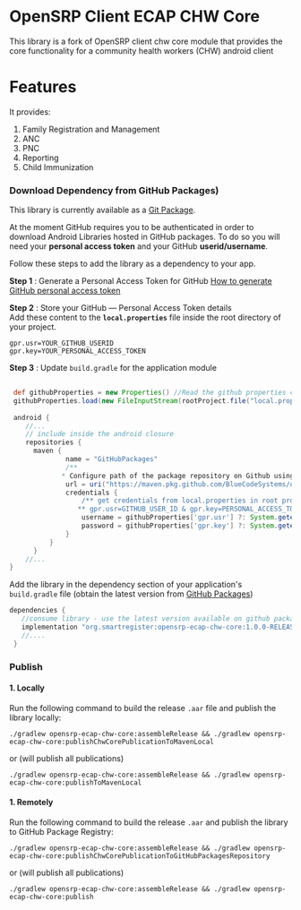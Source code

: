 # OpenSRP Client ECAP CHW Core

This library is a fork of OpenSRP client chw core module that provides the core functionality for a  community health workers (CHW) android client

# Features

It provides:

1. Family Registration and Management
2. ANC
3. PNC
4. Reporting
5. Child Immunization


### Download Dependency from GitHub Packages)

This library is currently available as a [Git Package](https://github.com/BlueCodeSystems/opensrp-client-ecap-chw-core/packages).

At the moment GitHub requires you to be authenticated in order to download Android Libraries hosted in GitHub packages.   To do so you will need your **personal access token** and your GitHub **userid/username**.

Follow these steps to add the library as a dependency to your app.

**Step 1** : Generate a Personal Access Token for GitHub [How to generate GitHub personal access token](https://help.github.com/en/github/authenticating-to-github/creating-a-personal-access-token-for-the-command-line)

**Step 2** : Store your GitHub — Personal Access Token details    
Add these content to the **`local.properties`** file inside the root directory of your project.

```properties 
gpr.usr=YOUR_GITHUB_USERID 
gpr.key=YOUR_PERSONAL_ACCESS_TOKEN 
```   

**Step 3** : Update `build.gradle` for the application module

```groovy 
 
 def githubProperties = new Properties() //Read the github properties content 
 githubProperties.load(new FileInputStream(rootProject.file("local.properties")))  
   
 android {    
    //...    
    // include inside the android closure    
    repositories {    
      maven {    
              name = "GitHubPackages"    
              /**    
             * Configure path of the package repository on Github using the GITHUB_USER_ID and * Git Repository */    
              url = uri("https://maven.pkg.github.com/BlueCodeSystems/opensrp-client-ecap-chw-core")    
              credentials {    
                  /** get credentials from local.properties in root project folder file with    
                 ** gpr.usr=GITHUB_USER_ID & gpr.key=PERSONAL_ACCESS_TOKEN otherwise ** Set env variable GPR_USER & GPR_API_KEY**/    
                  username = githubProperties['gpr.usr'] ?: System.getenv("GPR_USER")    
                  password = githubProperties['gpr.key'] ?: System.getenv("GPR_API_KEY")    
              }    
	      }   
	  }     
	//... 
} 
```   

Add the library in the dependency section of your application's `build.gradle` file (obtain the latest version from [GitHub Packages](https://github.com/BlueCodeSystems/opensrp-client-ecap-chw-core/packages))

```groovy 
dependencies {    
   //consume library - use the latest version available on github packages    
   implementation "org.smartregister:opensrp-ecap-chw-core:1.0.0-RELEASE"    
   //....    
 } 
 ```   

### Publish

#### 1. Locally
Run the following command to build the release `.aar` file and publish the library locally:

```shell  
./gradlew opensrp-ecap-chw-core:assembleRelease && ./gradlew opensrp-ecap-chw-core:publishChwCorePublicationToMavenLocal
```  

or (will publish all publications)

```shell  
./gradlew opensrp-ecap-chw-core:assembleRelease && ./gradlew opensrp-ecap-chw-core:publishToMavenLocal
```

#### 1. Remotely

Run the  following command to build the release `.aar`  and publish the library to GitHub Package Registry:

```shell  
./gradlew opensrp-ecap-chw-core:assembleRelease && ./gradlew opensrp-ecap-chw-core:publishChwCorePublicationToGitHubPackagesRepository
```  

or (will publish all publications)

```shell  
./gradlew opensrp-ecap-chw-core:assembleRelease && ./gradlew opensrp-ecap-chw-core:publish
```

